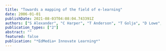 ```yaml
---
title: "Towards a mapping of the field of e-learning"
date: 2006-01-01
publishDate: 2021-08-03T04:08:04.743391Z
authors: ["S Alexander", "C Harper", "T Anderson", "T Golja", "D Lowe", "R McLaughlan", " ..."]
publication_types: ["2"]
abstract: ""
featured: false
publication: "*EdMedia+ Innovate Learning*"
---
```


